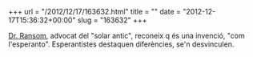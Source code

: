 +++
url = "/2012/12/17/163632.html"
title = ""
date = "2012-12-17T15:36:32+00:00"
slug = "163632"
+++

<p><a href="http://en.wikipedia.org/wiki/Elwin_Ransom">Dr. Ransom</a>, advocat del "solar antic", reconeix q és una invenció, "com l'esperanto". Esperantistes destaquen diferències, se'n desvinculen.</p>
